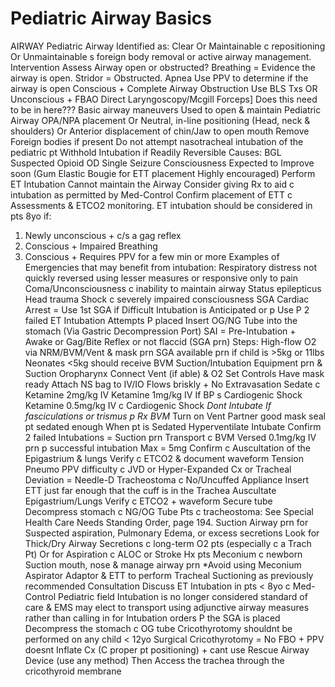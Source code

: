 # Pediatric Airway Basics

AIRWAY
Pediatric Airway Identified as:
Clear
Or  Maintainable c repositioning
Or  Unmaintainable s foreign body removal or active airway management.
Intervention
Assess Airway open or obstructed?
Breathing = Evidence the airway is open.
Stridor = Obstructed.
Apnea  Use PPV to determine if the airway is open
Conscious + Complete Airway Obstruction  Use BLS Txs
OR
Unconscious + FBAO  Direct Laryngoscopy/Mcgill Forceps] Does this need to be in here???
Basic airway maneuvers Used to open & maintain Pediatric Airway
OPA/NPA placement
Or  Neutral, in-line positioning (Head, neck & shoulders)
Or  Anterior displacement of chin/Jaw to open mouth
Remove Foreign bodies if present
Do not attempt nasotracheal intubation of the pediatric pt
Withhold Intubation if Readily Reversible Causes:
BGL
Suspected Opioid OD
Single Seizure  Consciousness Expected to Improve soon
(Gum Elastic Bougie for ETT placement  Highly encouraged)
Perform ET Intubation  Cannot maintain the Airway
Consider giving Rx to aid c intubation as permitted by Med-Control
Confirm placement of ETT c Assessments & ETCO2 monitoring.
ET intubation should be considered in pts 8yo if:
1)    Newly unconscious + c/s a gag reflex
2)    Conscious + Impaired Breathing
3)    Conscious + Requires PPV for a few min or more
Examples of Emergencies that may benefit from intubation:
Respiratory distress not quickly reversed using lesser measures
or responsive only to pain
Coma/Unconsciousness c inability to maintain airway
Status epilepticus
Head trauma
Shock c severely impaired consciousness
SGA  Cardiac Arrest = Use 1st
SGA if  Difficult Intubation is Anticipated
or p Use P 2 failed ET Intubation Attempts
P placed  Insert OG/NG Tube into the stomach
(Via Gastric Decompression Port)
SAI = Pre-Intubation + Awake or Gag/Bite Reflex or not flaccid
(SGA prn)
Steps:
High-flow O2 via NRM/BVM/Vent & mask prn
SGA available prn if child is >5kg or 11lbs
Neonates <5kg should receive BVM
Suction/Intubation Equipment prn & Suction Oropharynx
Connect Vent (if able) & O2  Set Controls  Have mask ready
Attach NS bag to IV/IO  Flows briskly + No Extravasation
Sedate c Ketamine 2mg/kg IV
Ketamine 1mg/kg IV  If BP s Cardiogenic Shock
Ketamine 0.5mg/kg IV  c Cardiogenic Shock
*Dont Intubate If fasciculations or trismus p Rx  BVM*
Turn on Vent  Partner  good mask seal  pt sedated enough
When pt is Sedated  Hyperventilate  Intubate  Confirm
2 failed Intubations = Suction prn  Transport c BVM
Versed 0.1mg/kg IV prn p successful intubation Max = 5mg
Confirm c Auscultation of the Epigastrium & lungs
Verify c ETCO2 & document waveform
Tension Pneumo  PPV difficulty c  JVD or Hyper-Expanded Cx or Tracheal Deviation = Needle-D
Tracheostoma c No/Uncuffed Appliance  Insert ETT just far enough that the cuff is in the Trachea  Auscultate Epigastrium/Lungs  Verify c ETCO2 + waveform  Secure tube  Decompress stomach c NG/OG Tube
Pts c tracheostoma:  See Special Health Care Needs Standing Order, page 194.
Suction Airway prn for Suspected aspiration, Pulmonary Edema, or excess secretions
Look for Thick/Dry Airway Secretions c long-term O2 pts
(especially c a Trach Pt)
Or for Aspiration c  ALOC or Stroke Hx pts
Meconium c newborn  Suction mouth, nose & manage airway prn
*Avoid using Meconium Aspirator Adaptor & ETT to perform Tracheal Suctioning as previously recommended
Consultation
Discuss ET Intubation in pts < 8yo c Med-Control
Pediatric field Intubation is no longer considered standard of care & EMS may elect to transport using adjunctive airway measures rather than calling in for Intubation orders
P the SGA is placed  Decompress the stomach c OG tube
Cricothyrotomy shouldnt be performed on any child < 12yo
Surgical Cricothyrotomy = No FBO + PPV doesnt Inflate Cx (C proper pt positioning) + cant use Rescue Airway Device    (use any method)
Then Access the trachea through the cricothyroid membrane
